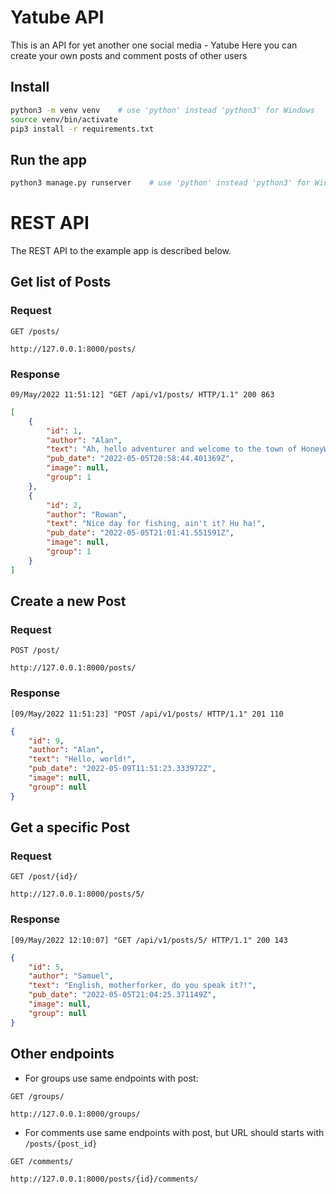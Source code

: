 # Yatube API

This is an API for yet another one social media - Yatube
Here you can create your own posts and comment posts of other users

## Install

```bash
python3 -m venv venv    # use 'python' instead 'python3' for Windows
source venv/bin/activate
pip3 install -r requirements.txt
```

## Run the app

```bash
python3 manage.py runserver    # use 'python' instead 'python3' for Windows
```

# REST API

The REST API to the example app is described below.

## Get list of Posts

### Request

`GET /posts/`

    http://127.0.0.1:8000/posts/

### Response

    09/May/2022 11:51:12] "GET /api/v1/posts/ HTTP/1.1" 200 863

```json
[
    {
        "id": 1,
        "author": "Alan",
        "text": "Ah, hello adventurer and welcome to the town of HoneyWood!",
        "pub_date": "2022-05-05T20:58:44.401369Z",
        "image": null,
        "group": 1
    },
    {
        "id": 2,
        "author": "Rowan",
        "text": "Nice day for fishing, ain't it? Hu ha!",
        "pub_date": "2022-05-05T21:01:41.551591Z",
        "image": null,
        "group": 1
    }
]
```

## Create a new Post

### Request

`POST /post/`

    http://127.0.0.1:8000/posts/

### Response

    [09/May/2022 11:51:23] "POST /api/v1/posts/ HTTP/1.1" 201 110

``` json
{
    "id": 9,
    "author": "Alan",
    "text": "Hello, world!",
    "pub_date": "2022-05-09T11:51:23.333972Z",
    "image": null,
    "group": null
}
```

## Get a specific Post

### Request

`GET /post/{id}/`

    http://127.0.0.1:8000/posts/5/

### Response

    [09/May/2022 12:10:07] "GET /api/v1/posts/5/ HTTP/1.1" 200 143

``` json
{
    "id": 5,
    "author": "Samuel",
    "text": "English, motherforker, do you speak it?!",
    "pub_date": "2022-05-05T21:04:25.371149Z",
    "image": null,
    "group": null
}
```

## Other endpoints

- For groups use same endpoints with post:
    
`GET /groups/`

    http://127.0.0.1:8000/groups/

- For comments use same endpoints with post, but URL should starts with ```/posts/{post_id}```

`GET /comments/`

    http://127.0.0.1:8000/posts/{id}/comments/